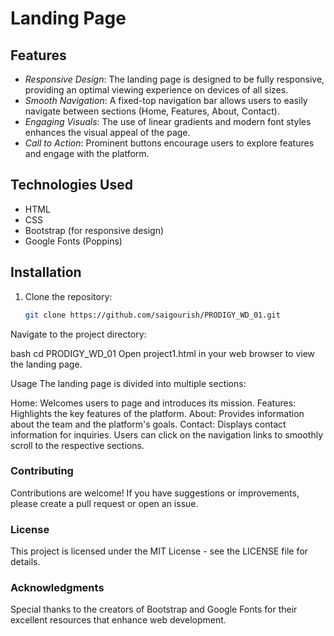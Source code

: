 #  Landing Page

## Features

- *Responsive Design*: The landing page is designed to be fully responsive, providing an optimal viewing experience on devices of all sizes.
- *Smooth Navigation*: A fixed-top navigation bar allows users to easily navigate between sections (Home, Features, About, Contact).
- *Engaging Visuals*: The use of linear gradients and modern font styles enhances the visual appeal of the page.
- *Call to Action*: Prominent buttons encourage users to explore features and engage with the platform.

## Technologies Used

- HTML
- CSS
- Bootstrap (for responsive design)
- Google Fonts (Poppins)

## Installation

1. Clone the repository:

   ```bash
   git clone https://github.com/saigourish/PRODIGY_WD_01.git
Navigate to the project directory:

bash
cd PRODIGY_WD_01
Open project1.html in your web browser to view the landing page.

Usage
The landing page is divided into multiple sections:

Home: Welcomes users to page and introduces its mission.
Features: Highlights the key features of the platform.
About: Provides information about the team and the platform's goals.
Contact: Displays contact information for inquiries.
Users can click on the navigation links to smoothly scroll to the respective sections.


###   Contributing
Contributions are welcome! If you have suggestions or improvements, please create a pull request or open an issue.

###   License
This project is licensed under the MIT License - see the LICENSE file for details.

###   Acknowledgments
Special thanks to the creators of Bootstrap and Google Fonts for their excellent resources that enhance web development.
